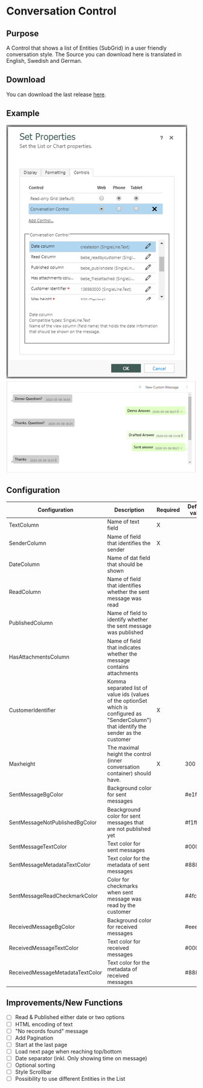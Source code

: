 # Conversation Control
## Purpose
A Control that shows a list of Entities (SubGrid) in a user friendly conversation style.
The Source you can download here is translated in English, Swedish and German.

## Download
You can download the last release [here](https://github.com/BenediktBergmann/PCF-Controls/releases).

## Example
![Configuration](/ConversationControl/Screenshots/Configuration.png)
![Display](/ConversationControl/Screenshots/Display.png)

## Configuration
Configuration | Description | Required | Default value
------------ | ------------- | ------------- | -------------
TextColumn | Name of text field | X |
SenderColumn | Name of field that identifies the sender | X |
DateColumn | Name of dat field that should be shown | |
ReadColumn | Name of field that identifies whether the sent message was read | |
PublishedColumn | Name of field to identify whether the sent message was published | |
HasAttachmentsColumn | Name of field that indicates whether the message contains attachments | |
CustomerIdentifier | Komma separated list of value ids (values of the optionSet which is configured as "SenderColumn") that identify the sender as the customer | X |
Maxheight | The maximal height the control (inner conversation container) should have. | X | 300
SentMessageBgColor | Background color for sent messages |  | #e1ffc7
SentMessageNotPublishedBgColor | Beackground color for sent messages that are not published yet |  | #f1ffe4
SentMessageTextColor | Text color for sent messages |  | #000000
SentMessageMetadataTextColor | Text color for the metadata of sent messages |  | #888888
SentMessageReadCheckmarkColor | Color for checkmarks when sent message was read by the customer |  | #4fc3f7
ReceivedMessageBgColor | Background color for received messages |  | #eeeeee
ReceivedMessageTextColor | Text color for received messages |  | #000000
ReceivedMessageMetadataTextColor | Text color for the metadata of received messages |  | #888888

## Improvements/New Functions
- [ ] Read & Published either date or two options
- [ ] HTML encoding of text
- [ ] "No records found" message
- [ ] Add Pagination
- [ ] Start at the last page
- [ ] Load next page when reaching top/bottom
- [ ] Date separator (inkl. Only showing time on message)
- [ ] Optional sorting
- [ ] Style Scrollbar
- [ ] Possibility to use different Entities in the List